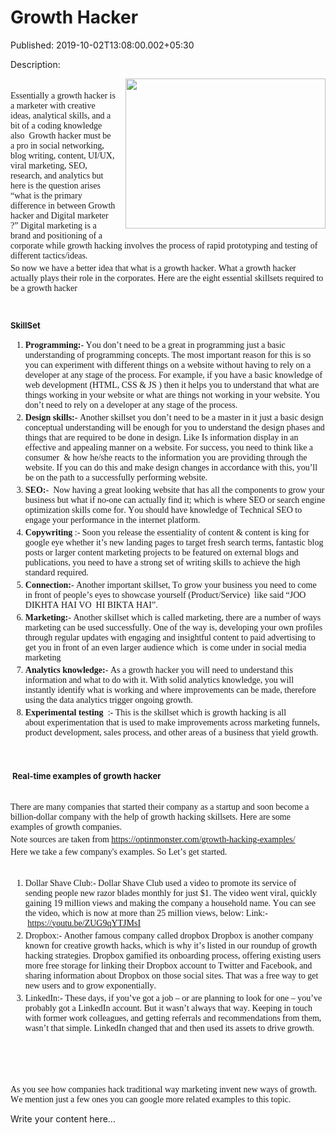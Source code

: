 # Growth Hacker

Published: 2019-10-02T13:08:00.002+05:30

Description: <div dir="ltr" style="text-align: left;" trbidi="on">
      <div class="separator" style="clear: both; text-align: center;">
      <a
      href="https://1.bp.blogspot.com/-pFC5I22vIcE/XZRMuWU1GZI/AAAAAAAAAAk/8Y4IKQubsEg2CIi-Bz9zfq8-ItzQyxgFwCNcBGAsYHQ/s1600/growth-hacker-2.png"
      style="clear: right; float: right; margin-bottom: 1em; margin-left: 1em;"><img
      border="0" data-original-height="452" data-original-width="602" height="240"
      src="https://1.bp.blogspot.com/-pFC5I22vIcE/XZRMuWU1GZI/AAAAAAAAAAk/8Y4IKQubsEg2CIi-Bz9zfq8-ItzQyxgFwCNcBGAsYHQ/s320/growth-hacker-2.png"
      width="320" /></a></div>
      <div style="font-family: baskerville; font-stretch: normal; line-height: normal;
      margin-bottom: 4px;">
      <br /></div>
      <div style="font-family: baskerville; font-stretch: normal; line-height: normal;
      margin-bottom: 4px;">
      <span style="-webkit-font-kerning: none;"><span>Essentially a growth hacker is a
      marketer with creative ideas, analytical skills, and a bit of a coding knowledge
      also&nbsp; Growth hacker must be a pro in social networking, blog writing, content, UI/UX,
      viral marketing, SEO, research, and analytics but here is the question arises “what is the
      primary difference in between Growth hacker and Digital marketer ?” Digital marketing is a
      brand and positioning of a corporate while growth hacking involves the process of rapid
      prototyping and testing of different tactics/ideas.</span></span></div>
      <div style="font-family: baskerville; font-stretch: normal; line-height: normal;
      margin-bottom: 4px;">
      <span style="font-kerning: none;"><span>So now we have a better idea that what is
      a growth hacker. What a growth hacker actually plays their role in the corporates. Here are
      the eight essential skillsets required to be a growth
      hacker&nbsp;</span></span></div>
      <div style="font-family: baskerville; font-stretch: normal; line-height: normal;
      margin-bottom: 4px;">
      <span style="font-kerning: none;"><span><br
      /></span></span></div>
      <h3 style="text-align: left;">
      <span style="font-kerning: none;"><span style="font-size:
      small;">SkillSet</span></span></h3>
      <ol>
      <li style="font-family: baskerville; font-stretch: normal; line-height: normal; margin: 0px
      0px 4px;"><span style="font-kerning:
      none;"><span><b>Programming:</b>- You don’t need to be a great in
      programming just a basic understanding of programming concepts. The most important reason for
      this is so you can experiment with different things on a website without having to rely on a
      developer at any stage of the process. For example, if you have a basic knowledge of web
      development (HTML, CSS &amp; JS ) then it helps you to understand that what are things
      working in your website or what are things not working in your website. You don’t need to rely
      on a developer at any stage of the process.</span></span></li>
      <li style="font-family: baskerville; font-stretch: normal; line-height: normal; margin: 0px
      0px 4px;"><span style="font-kerning: none;"><span><b>Design
      skills:</b>- Another skillset you don’t need to be a master in it just a basic design
      conceptual understanding will be enough for you to understand the design phases and things
      that are required to be done in design. Like Is information display in an effective and
      appealing manner on a website. For success, you need to think like a consumer&nbsp;
      &amp; how he/she reacts to the information you are providing through the website. If you
      can do this and make design changes in accordance with this, you’ll be on the path to a
      successfully performing website.&nbsp;</span></span></li>
      <li style="font-family: baskerville; font-stretch: normal; line-height: normal; margin: 0px
      0px 4px;"><span style="font-kerning:
      none;"><span><b>SEO:</b>-&nbsp; Now having a great looking website
      that has all the components to grow your business but what if no-one can actually find it;
      which is where SEO or search engine optimization skills come for. You should have knowledge of
      Technical SEO to engage your performance in the internet
      platform.&nbsp;</span></span></li>
      <li style="font-family: baskerville; font-stretch: normal; line-height: normal; margin: 0px
      0px 4px;"><span style="font-kerning:
      none;"><span><b>Copywriting</b> :- Soon you release the essentiality of
      content &amp; content is king for google eye whether it’s new landing pages to target
      fresh search terms, fantastic blog posts or larger content marketing projects to be featured
      on external blogs and publications, you need to have a strong set of writing skills to achieve
      the high standard required.</span></span></li>
      <li style="font-family: baskerville; font-stretch: normal; line-height: normal; margin: 0px
      0px 4px;"><span style="font-kerning:
      none;"><span><b>Connection:</b>- Another important skillset, To grow your
      business you need to come in front of people’s eyes to showcase yourself
      (Product/Service)&nbsp; like said “JOO DIKHTA HAI VO&nbsp; HI BIKTA
      HAI”.&nbsp;</span></span></li>
      <li style="font-family: baskerville; font-stretch: normal; line-height: normal; margin: 0px
      0px 4px;"><span style="font-kerning:
      none;"><span><b>Marketing:</b>- Another skillset which is called
      marketing, there are a number of ways marketing can be used successfully. One of the way is,
      developing your own profiles through regular updates with engaging and insightful content to
      paid advertising to get you in front of an even larger audience which&nbsp; is come under
      in social media marketing</span></span></li>
      <li style="font-family: baskerville; font-stretch: normal; line-height: normal; margin: 0px
      0px 4px;"><span style="font-kerning:
      none;"><span><b>Analytics</b>&nbsp;<b>knowledge:</b>- As
      a growth hacker you will need to understand this information and what to do with it. With
      solid analytics knowledge, you will instantly identify what is working and where improvements
      can be made, therefore using the data analytics trigger ongoing
      growth.</span></span></li>
      <li style="font-family: baskerville; font-stretch: normal; line-height: normal; margin: 0px
      0px 4px;"><span><span style="font-kerning:
      none;"><b>Experimental</b>&nbsp;<b>testing</b>&nbsp; :-
      This is the skillset which is growth hacking is all about&nbsp;</span><span
      style="-webkit-font-kerning: none;">experimentation</span><span
      style="font-kerning: none;">&nbsp;that is used to make improvements across marketing
      funnels, product development, sales process, and other areas of a business that
      yield&nbsp;</span><span style="-webkit-font-kerning:
      none;">growth</span><span style="font-kerning:
      none;">.</span></span></li>
      </ol>
      <div>
      <span style="font-family: &quot;baskerville&quot;;"><br
      /></span></div>
      <h3 style="text-align: left;">
      <span style="font-kerning: none;"><span style="font-size:
      small;">&nbsp;Real-time examples of growth
      hacker&nbsp;</span></span></h3>
      <div>
      <span style="font-kerning: none;"><span><br
      /></span></span></div>
      <div style="font-family: baskerville; font-stretch: normal; line-height: normal;
      margin-bottom: 4px;">
      <span style="font-kerning: none;"><span>There are many companies that started
      their company as a startup and soon become a billion-dollar company with the help of growth
      hacking skillsets. Here are some examples of growth
      companies.&nbsp;</span></span></div>
      <div style="font-family: baskerville; font-stretch: normal; line-height: normal;
      margin-bottom: 4px;">
      <span style="font-kerning: none;"><span>Note sources are taken from&nbsp;<a
      href="https://optinmonster.com/growth-hacking-examples/"><span
      style="-webkit-font-kerning:
      none;">https://optinmonster.com/growth-hacking-examples/</span></a></span></span></div>
      <div style="font-family: baskerville; font-stretch: normal; line-height: normal;
      margin-bottom: 4px;">
      <span style="font-kerning: none;"><span>Here we take a few company's examples. So
      Let’s get started.</span></span></div>
      <div style="font-family: baskerville; font-stretch: normal; line-height: normal;
      margin-bottom: 4px; min-height: 14px;">
      <span><span style="font-kerning: none;"></span><br
      /></span></div>
      <ol>
      <li style="font-family: baskerville; font-stretch: normal; line-height: normal; margin: 0px
      0px 4px;"><span style="font-kerning: none;"><span>Dollar Shave Club:- Dollar
      Shave Club used a video to promote its service of sending people new razor blades monthly for
      just $1. The video went viral, quickly gaining 19 million views and making the company a
      household name. You can see the video, which is now at more than 25 million views, below:
      Link:-&nbsp;<a href="https://youtu.be/ZUG9qYTJMsI"><span
      style="-webkit-font-kerning:
      none;">https://youtu.be/ZUG9qYTJMsI</span></a></span></span></li>
      <li style="font-family: baskerville; font-stretch: normal; line-height: normal; margin: 0px
      0px 4px;"><span style="font-kerning: none;"><span>Dropbox:- Another famous
      company called dropbox Dropbox is another company known for creative growth hacks, which is
      why it’s listed in our roundup of growth hacking strategies. Dropbox gamified its onboarding
      process, offering existing users more free storage for linking their Dropbox account to
      Twitter and Facebook, and sharing information about Dropbox on those social sites. That was a
      free way to get new users and to grow exponentially.</span></span></li>
      <li style="font-family: baskerville; font-stretch: normal; line-height: normal; margin: 0px
      0px 4px;"><span style="font-kerning: none;"><span>LinkedIn:- These days, if
      you’ve got a job – or are planning to look for one – you’ve probably got a LinkedIn account.
      But it wasn’t always that way. Keeping in touch with former work colleagues, and getting
      referrals and recommendations from them, wasn’t that simple. LinkedIn changed that and then
      used its assets to drive growth.</span></span></li>
      </ol>
      <br />
      <br />
      <br />
      <br />
      <div style="font-family: baskerville; font-stretch: normal; line-height: normal;
      margin-bottom: 4px;">
      <div style="margin: 0px;">
      <span style="font-kerning: none;"><span>As you see how companies hack traditional
      way marketing invent new ways of growth. We mention just a few ones you can google more
      related examples to this topic.</span></span></div>
      </div>
      </div>


Write your content here...